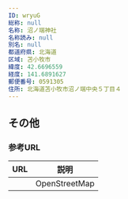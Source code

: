```yaml
---
ID: wryuG
総称: null
名称: 沼ノ端神社
名称読み: null
別名: null
都道府県: 北海道
区域: 苫小牧市
緯度: 42.6696559
経度: 141.6891627
郵便番号: 0591305
住所: 北海道苫小牧市沼ノ端中央５丁目４
---
```


## その他

### 参考URL

| URL | 説明          |
| --- | ------------- |
|     | OpenStreetMap |
